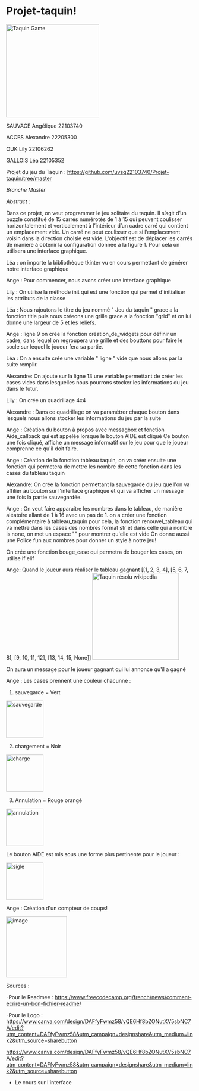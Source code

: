 # Projet-taquin!
<img width="250" alt="Taquin Game" src="https://user-images.githubusercontent.com/113627781/231962361-ee509987-7a9b-4198-b02b-b8047d13d8ae.png">

SAUVAGE Angélique 22103740

ACCES   Alexandre 22205300

OUK     Lily      22106262

GALLOIS Léa       22105352

Projet du jeu du Taquin : https://github.com/uvsq22103740/Projet-taquin/tree/master

_Branche Master_

*Abstract :*

Dans ce projet, on veut programmer le jeu solitaire du taquin.
Il s’agit d’un puzzle constitué de 15 carrés numérotés de 1 à 15 qui peuvent coulisser horizontalement et verticalement à l’intérieur d’un cadre carré
qui contient un emplacement vide. Un carré ne peut coulisser que si l’emplacement voisin dans la direction choisie est vide.
L’objectif est de déplacer les carrés de manière à obtenir la configuration donnée à la figure 1.
Pour cela on utilisera une interface graphique.

Léa : on importe la bibliothèque tkinter vu en cours permettant de générer notre interface graphique

Ange : Pour commencer, nous avons créer une interface graphique

Lily : On utilise la méthode init qui est une fonction qui permet d'initialiser les attributs de la classe

Léa : Nous rajoutons le titre du jeu nommé " Jeu du taquin " grace a la fonction title puis nous créeons une grille grace a la fonction "grid" et on lui donne une largeur de 5 et les reliefs.

Ange : ligne 9 on crée la fonction création_de_widgets pour définir un cadre, dans lequel on regroupera une grille et des bouttons pour faire le socle sur lequel le joueur fera sa partie.

Léa : On a ensuite crée une variable " ligne " vide que nous allons par la suite remplir.

Alexandre: On ajoute sur la ligne 13 une variable permettant de créer les cases vides dans lesquelles nous pourrons stocker les informations du jeu dans le futur.

Lily : On crée un quadrillage 4x4

Alexandre : Dans ce quadrillage on va paramétrer chaque bouton dans lesquels nous allons stocker les informations du jeu par la suite

Ange : Création du bouton à propos avec messagbox et fonction Aide_callback qui est appelée lorsque le bouton AIDE est cliqué
Ce bouton une fois cliqué, affiche un message informatif sur le jeu pour que le joueur comprenne ce qu'il doit faire.

Ange : Création de la fonction tableau taquin, on va créer ensuite une fonction qui permetera de mettre les nombre de cette fonction dans les cases du tableau taquin

Alexandre: On crée la fonction permettant la sauvegarde du jeu que l'on va affilier au bouton sur l'interface graphique et qui va afficher un message une fois la partie sauvegardée.

Ange : On veut faire apparaitre les nombres dans le tableau, de manière aléatoire allant de 1 à 16 avec un pas de 1.
on a créer une fonction complémentaire à tableau_taquin pour cela, la fonction renouvel_tableau qui va mettre dans les cases des nombres format str et dans celle qui a nombre is none, on met un espace "" pour montrer qu'elle est vide
On donne aussi une Police fun aux nombres pour donner un style à notre jeu!

On crée une fonction bouge_case qui permetra de bouger les cases, on utilise if elif

Ange: Quand le joueur aura réaliser le tableau gagnant [[1, 2, 3, 4], [5, 6, 7, 8], [9, 10, 11, 12], [13, 14, 15, None]]
<img width="233" alt="Taquin résolu wikipedia" src="https://user-images.githubusercontent.com/113627781/231073188-5fd56cf4-ffc9-4b95-9d07-5c5a3d220c30.png">

On aura un message pour le joueur gagnant qui lui annonce qu'il a gagné

Ange : Les cases prennent une couleur chacunne : 

1. sauvegarde = Vert
<img width="100" alt="sauvegarde" src="https://user-images.githubusercontent.com/113627781/230908483-2045a1f9-98f6-4a4f-b00c-e41881e5e751.png">

2. chargement = Noir
<img width="100" alt="charge" src="https://user-images.githubusercontent.com/113627781/230908501-f13c70f3-0297-419e-b174-9bbaeb8fdb95.png">

3. Annulation = Rouge orangé
<img width="100" alt="annulation" src="https://user-images.githubusercontent.com/113627781/230908540-ba57ae6b-9774-4ed8-a499-44dba52c8e65.png">

Le bouton AIDE est mis sous une forme plus pertinente pour le joueur :

<img width="100" alt="sigle" src="https://user-images.githubusercontent.com/113627781/230907726-7a2aac9f-c813-49ee-8242-4d0d6db5b4d9.png">

Ange : Création d'un compteur de coups!

<img width="163" alt="image" src="https://user-images.githubusercontent.com/113627781/231862070-b8de8a8e-e554-49a2-acf8-86991dd0ce37.png">

Sources :

-Pour le Readmee : https://www.freecodecamp.org/french/news/comment-ecrire-un-bon-fichier-readme/

-Pour le Logo : https://www.canva.com/design/DAFfyFwmz58/vQE6Hf8bZONutXV5sbNC7A/edit?utm_content=DAFfyFwmz58&utm_campaign=designshare&utm_medium=link2&utm_source=sharebutton

https://www.canva.com/design/DAFfyFwmz58/vQE6Hf8bZONutXV5sbNC7A/edit?utm_content=DAFfyFwmz58&utm_campaign=designshare&utm_medium=link2&utm_source=sharebutton

- Le cours sur l'interface